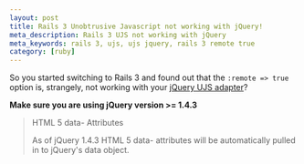 ```yaml
---
layout: post
title: Rails 3 Unobtrusive Javascript not working with jQuery!
meta_description: Rails 3 UJS not working with jQuery
meta_keywords: rails 3, ujs, ujs jquery, rails 3 remote true
category: [ruby]
---
```

So you started switching to Rails 3 and found out that the <code>:remote => true</code> option is, 
 strangely, not working with your <a href="https://github.com/rails/jquery-ujs">jQuery UJS adapter</a>?   

<strong>Make sure you are using jQuery version >= 1.4.3</strong>

<blockquote>
HTML 5 data- Attributes

As of jQuery 1.4.3 HTML 5 data- attributes will be automatically pulled in to jQuery's data object.
</blockquote>
